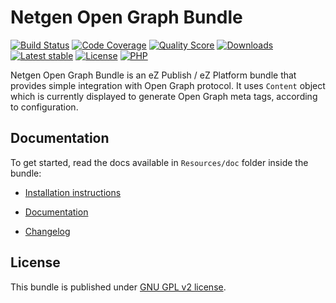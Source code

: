 Netgen Open Graph Bundle
========================

[![Build Status](https://img.shields.io/travis/netgen/NetgenOpenGraphBundle.svg?style=flat-square)](https://travis-ci.org/netgen/NetgenOpenGraphBundle)
[![Code Coverage](https://img.shields.io/codecov/c/github/netgen/NetgenOpenGraphBundle.svg?style=flat-square)](https://codecov.io/gh/netgen/NetgenOpenGraphBundle)
[![Quality Score](https://img.shields.io/scrutinizer/g/netgen/NetgenOpenGraphBundle.svg?style=flat-square)](https://scrutinizer-ci.com/g/netgen/NetgenOpenGraphBundle)
[![Downloads](https://img.shields.io/packagist/dt/netgen/open-graph-bundle.svg?style=flat-square)](https://packagist.org/packages/netgen/open-graph-bundle/stats)
[![Latest stable](https://img.shields.io/packagist/v/netgen/open-graph-bundle.svg?style=flat-square)](https://packagist.org/packages/netgen/open-graph-bundle)
[![License](https://img.shields.io/packagist/l/netgen/open-graph-bundle.svg?style=flat-square)](LICENSE)
[![PHP](https://img.shields.io/badge/php-%3E%3D%205.5-8892BF.svg?style=flat-square)](https://secure.php.net/)

Netgen Open Graph Bundle is an eZ Publish / eZ Platform bundle that provides simple integration with Open Graph protocol.
It uses `Content` object which is currently displayed to generate Open Graph meta tags, according to configuration.

## Documentation

To get started, read the docs available in `Resources/doc` folder inside the bundle:

* [Installation instructions](bundle/Resources/doc/INSTALL.md)

* [Documentation](bundle/Resources/doc/USAGE.md)

* [Changelog](bundle/Resources/doc/CHANGELOG.md)

## License

This bundle is published under [GNU GPL v2 license](LICENSE).
